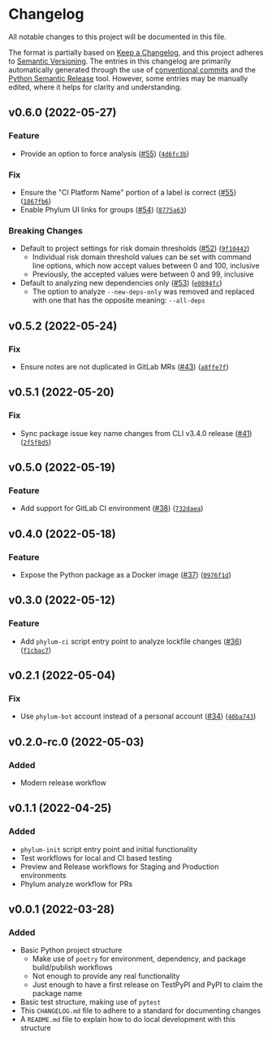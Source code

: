 # Changelog
All notable changes to this project will be documented in this file.

The format is partially based on [Keep a Changelog](https://keepachangelog.com/en/1.0.0/),
and this project adheres to [Semantic Versioning](https://semver.org/spec/v2.0.0.html).
The entries in this changelog are primarily automatically generated through the use of
[conventional commits](https://www.conventionalcommits.org) and the
[Python Semantic Release](https://python-semantic-release.readthedocs.io/en/latest/index.html) tool.
However, some entries may be manually edited, where it helps for clarity and understanding.

<!--next-version-placeholder-->

## v0.6.0 (2022-05-27)
### Feature
* Provide an option to force analysis ([#55](https://github.com/phylum-dev/phylum-ci/pull/55)) ([`4d6fc3b`](https://github.com/phylum-dev/phylum-ci/commit/4d6fc3b842cec004d655d1c1a63553a0c54e1d54))

### Fix
* Ensure the "CI Platform Name" portion of a label is correct ([#55](https://github.com/phylum-dev/phylum-ci/pull/55)) ([`1867fb6`](https://github.com/phylum-dev/phylum-ci/commit/1867fb6e543183aa894cec4e06828069d62dee01))
* Enable Phylum UI links for groups ([#54](https://github.com/phylum-dev/phylum-ci/issues/54)) ([`8775a63`](https://github.com/phylum-dev/phylum-ci/commit/8775a6392456fe64f97efae7f8d514ebf66f6949))

### Breaking Changes
* Default to project settings for risk domain thresholds ([#52](https://github.com/phylum-dev/phylum-ci/pull/52)) ([`9f10442`](https://github.com/phylum-dev/phylum-ci/commit/9f10442ba41300093c65a5e5e1ff2fdb71c0772e))
  * Individual risk domain threshold values can be set with command line options, which now accept values between 0 and 100, inclusive
  * Previously, the accepted values were between 0 and 99, inclusive
* Default to analyzing new dependencies only ([#53](https://github.com/phylum-dev/phylum-ci/pull/53)) ([`e0894fc`](https://github.com/phylum-dev/phylum-ci/commit/e0894fcf9f52d3014798f8676a5ff2360e725a8a))
  * The option to analyze `--new-deps-only` was removed and replaced with one that has the opposite meaning: `--all-deps`

## v0.5.2 (2022-05-24)
### Fix
* Ensure notes are not duplicated in GitLab MRs ([#43](https://github.com/phylum-dev/phylum-ci/issues/43)) ([`a8ffe7f`](https://github.com/phylum-dev/phylum-ci/commit/a8ffe7f0ed5f8a209001abee9b90049e8d5eb4b3))

## v0.5.1 (2022-05-20)
### Fix
* Sync package issue key name changes from CLI v3.4.0 release ([#41](https://github.com/phylum-dev/phylum-ci/issues/41)) ([`2f5f8d5`](https://github.com/phylum-dev/phylum-ci/commit/2f5f8d5017c9d113a367ea47c906d9e5600a86ef))

## v0.5.0 (2022-05-19)
### Feature
* Add support for GitLab CI environment ([#38](https://github.com/phylum-dev/phylum-ci/issues/38)) ([`732daea`](https://github.com/phylum-dev/phylum-ci/commit/732daea1737c5bc3235245c3d25068209e5ddb06))

## v0.4.0 (2022-05-18)
### Feature
* Expose the Python package as a Docker image ([#37](https://github.com/phylum-dev/phylum-ci/issues/37)) ([`0976f1d`](https://github.com/phylum-dev/phylum-ci/commit/0976f1df5c78b258f53c50b1dbeeb3ef2328f683))

## v0.3.0 (2022-05-12)
### Feature
* Add `phylum-ci` script entry point to analyze lockfile changes ([#36](https://github.com/phylum-dev/phylum-ci/issues/36)) ([`f1cbac7`](https://github.com/phylum-dev/phylum-ci/commit/f1cbac7d05e8132c4f92831a5e11c86639ee8375))

## v0.2.1 (2022-05-04)
### Fix
* Use `phylum-bot` account instead of a personal account ([#34](https://github.com/phylum-dev/phylum-ci/issues/34)) ([`40ba743`](https://github.com/phylum-dev/phylum-ci/commit/40ba74373196bb63997fed9690e238ba51319e45))

## v0.2.0-rc.0 (2022-05-03)
### Added
* Modern release workflow

## v0.1.1 (2022-04-25)
### Added
* `phylum-init` script entry point and initial functionality
* Test workflows for local and CI based testing
* Preview and Release workflows for Staging and Production environments
* Phylum analyze workflow for PRs

## v0.0.1 (2022-03-28)
### Added
* Basic Python project structure
  * Make use of `poetry` for environment, dependency, and package build/publish workflows
  * Not enough to provide any real functionality
  * Just enough to have a first release on TestPyPI and PyPI to claim the package name
* Basic test structure, making use of `pytest`
* This `CHANGELOG.md` file to adhere to a standard for documenting changes
* A `README.md` file to explain how to do local development with this structure
